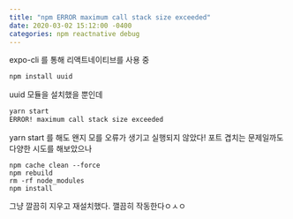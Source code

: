 ```yaml
---
title: "npm ERROR maximum call stack size exceeded"
date: 2020-03-02 15:12:00 -0400
categories: npm reactnative debug
---
```


expo-cli 를 통해 리액트네이티브를 사용 중

```bash
npm install uuid
```

uuid 모듈을 설치했을 뿐인데

```bash
yarn start
ERROR! maximum call stack size exceeded
```

yarn start 를 해도
왠지 모를 오류가 생기고 실행되지 않았다!
포트 겹치는 문제일까도 다양한 시도를 해보았으나

```
npm cache clean --force
npm rebuild
rm -rf node_modules
npm install
```

그냥 깔끔히 지우고 재설치했다.
깰끔히 작동한다ㅇㅅㅇ
